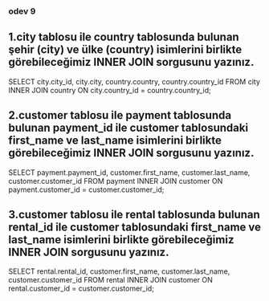 ### odev 9

## 1.city tablosu ile country tablosunda bulunan şehir (city) ve ülke (country) isimlerini birlikte görebileceğimiz INNER JOIN sorgusunu yazınız.
SELECT city.city_id, city.city, country.country, country.country_id FROM city
INNER JOIN country ON city.country_id = country.country_id;

## 2.customer tablosu ile payment tablosunda bulunan payment_id ile customer tablosundaki first_name ve last_name isimlerini birlikte görebileceğimiz INNER JOIN sorgusunu yazınız.
SELECT payment.payment_id, customer.first_name, customer.last_name, customer.customer_id FROM payment
INNER JOIN customer ON payment.customer_id = customer.customer_id;

## 3.customer tablosu ile rental tablosunda bulunan rental_id ile customer tablosundaki first_name ve last_name isimlerini birlikte görebileceğimiz INNER JOIN sorgusunu yazınız. 
SELECT rental.rental_id, customer.first_name, customer.last_name, customer.customer_id FROM rental
INNER JOIN customer ON rental.customer_id = customer.customer_id;
